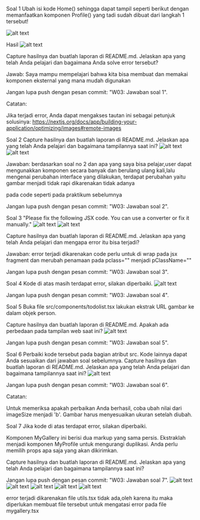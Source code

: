 Soal 1
Ubah isi kode Home() sehingga dapat tampil seperti berikut dengan memanfaatkan komponen Profile() yang tadi sudah dibuat dari langkah 1 tersebut!

![alt text](image.png)

Hasil
![alt text](image-1.png)

Capture hasilnya dan buatlah laporan di README.md. Jelaskan apa yang telah Anda pelajari dan bagaimana Anda solve error tersebut?

Jawab:
Saya mampu mempelajari bahwa kita bisa membuat dan memakai komponen eksternal yang mana mudah digunakan 


Jangan lupa push dengan pesan commit: "W03: Jawaban soal 1".

Catatan:

Jika terjadi error, Anda dapat mengakses tautan ini sebagai petunjuk solusinya: https://nextjs.org/docs/app/building-your-application/optimizing/images#remote-images


Soal 2
Capture hasilnya dan buatlah laporan di README.md. Jelaskan apa yang telah Anda pelajari dan bagaimana tampilannya saat ini?
![alt text](image-2.png)
![alt text](image-3.png)

Jawaban:
berdasarkan soal no 2 dan apa yang saya bisa pelajar,user dapat mengunakkan komponen secara banyak dan berulang ulang kali,lalu mengenai perubahan interface yang dilakukan, terdapat perubahan yaitu gambar menjadi tidak rapi dikarenakan tidak adanya <div> pada code seperti pada praktikum sebelumnya 

Jangan lupa push dengan pesan commit: "W03: Jawaban soal 2".


Soal 3
"Please fix the following JSX code. You can use a converter or fix it manually."
![alt text](image-4.png)
![alt text](image-5.png)

Capture hasilnya dan buatlah laporan di README.md. Jelaskan apa yang telah Anda pelajari dan mengapa error itu bisa terjadi?

Jawaban:
error terjadi dikarenakan code perlu untuk di wrap pada jsx fragment dan merubah penamaan pada pclass="" menjadi pClassName=""

Jangan lupa push dengan pesan commit: "W03: Jawaban soal 3".


Soal 4
Kode di atas masih terdapat error, silakan diperbaiki.
![alt text](image-6.png)

Jangan lupa push dengan pesan commit: "W03: Jawaban soal 4".

Soal 5
Buka file src/components/todolist.tsx lakukan ekstrak URL gambar ke dalam objek person.

Capture hasilnya dan buatlah laporan di README.md. Apakah ada perbedaan pada tampilan web saat ini?
![alt text](image-7.png)

Jangan lupa push dengan pesan commit: "W03: Jawaban soal 5".

Soal 6
Perbaiki kode tersebut pada bagian atribut src. Kode lainnya dapat Anda sesuaikan dari jawaban soal sebelumnya. Capture hasilnya dan buatlah laporan di README.md. Jelaskan apa yang telah Anda pelajari dan bagaimana tampilannya saat ini?
![alt text](image-8.png)

Jangan lupa push dengan pesan commit: "W03: Jawaban soal 6".

Catatan:

Untuk memeriksa apakah perbaikan Anda berhasil, coba ubah nilai dari imageSize menjadi 'b'. Gambar harus menyesuaikan ukuran setelah diubah.


Soal 7
Jika kode di atas terdapat error, silakan diperbaiki.

Komponen MyGallery ini berisi dua markup yang sama persis. Ekstraklah menjadi komponen MyProfile untuk mengurangi duplikasi. Anda perlu memilih props apa saja yang akan dikirimkan.

Capture hasilnya dan buatlah laporan di README.md. Jelaskan apa yang telah Anda pelajari dan bagaimana tampilannya saat ini?

Jangan lupa push dengan pesan commit: "W03: Jawaban soal 7".
![alt text](image-9.png)
![alt text](image-10.png)
![alt text](image-11.png)
![alt text](image-12.png)
![alt text](image-13.png)


error terjadi dikarenakan file utils.tsx tidak ada,oleh karena itu maka diperlukan membuat file tersebut untuk mengatasi error pada file mygallery.tsx 